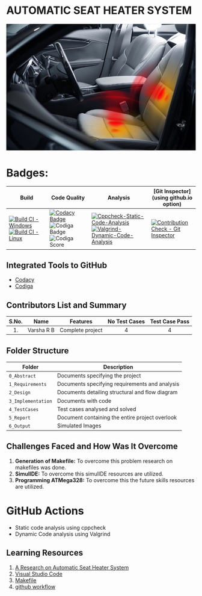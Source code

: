 # AUTOMATIC SEAT HEATER SYSTEM

![image](https://github.com/Varsha-5/M2_Project_2022/blob/main/Heated-Car-Seats-3.jpg)

# Badges:
Build | Code Quality | Analysis | [Git Inspector](using github.io option)
------|----------|-------|--------------
[![Build CI - Windows](https://github.com/Varsha-5/M2_Automatic_Seat_Heater_System/actions/workflows/Build-Windows.yml/badge.svg)](https://github.com/Varsha-5/M2_Automatic_Seat_Heater_System/actions/workflows/Build-Windows.yml) [![Build CI -Linux](https://github.com/Varsha-5/M2_Automatic_Seat_Heater_System/actions/workflows/Build_CI_Linux.yml/badge.svg)](https://github.com/Varsha-5/M2_Automatic_Seat_Heater_System/actions/workflows/Build_CI_Linux.yml) |[![Codacy Badge](https://app.codacy.com/project/badge/Grade/261c472972b54835aeac427b31ed3a73)](https://www.codacy.com/gh/Varsha-5/M2_Automatic_Seat_Heater_System/dashboard?utm_source=github.com&amp;utm_medium=referral&amp;utm_content=Varsha-5/M2_Automatic_Seat_Heater_System&amp;utm_campaign=Badge_Grade) ![Codiga Badge](https://api.codiga.io/project/32934/status/svg) ![Codiga Score](https://api.codiga.io/project/32934/score/svg) | [![Cppcheck-Static-Code-Analysis](https://github.com/Varsha-5/M2_Automatic_Seat_Heater_System/actions/workflows/CodeQuality.yml/badge.svg)](https://github.com/Varsha-5/M2_Automatic_Seat_Heater_System/actions/workflows/CodeQuality.yml) [![Valgrind-Dynamic-Code-Analysis](https://github.com/Varsha-5/M2_Automatic_Seat_Heater_System/actions/workflows/Valgrind.yml/badge.svg)](https://github.com/Varsha-5/M2_Automatic_Seat_Heater_System/actions/workflows/Valgrind.yml) | [![Contribution Check - Git Inspector](https://github.com/Varsha-5/M2_Automatic_Seat_Heater_System/actions/workflows/Gitinspector.yml/badge.svg)](https://github.com/Varsha-5/M2_Automatic_Seat_Heater_System/actions/workflows/Gitinspector.yml)




## Integrated Tools to GitHub

*  [Codacy](https://www.codacy.com/)
*  [Codiga](https://app.codiga.io/home)

## Contributors List and Summary

|S.No. |  Name   |    Features    |No Test Cases|Test Case Pass|
|:---:|:---:|:---:|:---:|:---:|
|1. | Varsha R B  | Complete project   | 4   | 4    |


## Folder Structure
Folder             | Description
-------------------| -----------------------------------------
`0_Abstract`       | Documents specifying the project
`1_Requirements`   | Documents specifying requirements and analysis
`2_Design`         | Documents detailing structural and flow diagram
`3_Implementation` | Documents with code 
`4_TestCases`      | Test cases analysed and solved
`5_Report`         | Document containing the entire project overlook
`6_Output`         | Simulated Images
    

## Challenges Faced and How Was It Overcome

1. **Generation of Makefile:** To overcome this problem research on makefiles was done.
2. **SimulIDE:** To overcome this simulIDE resources are utilized.
3. **Programming ATMega328:** To overcome this the future skills resources are utilized.

# GitHub Actions

* Static code analysis using cppcheck
* Dynamic Code analysis using Valgrind


## Learning Resources
1. [A Research on Automatic Seat Heater System](https://www.bockmansautocare.com/how-do-heated-seats-work)
2. [Visual Studio Code](https://flaviocopes.com/vscode/)
3. [Makefile](https://makefiletutorial.com)
4. [github workflow](https://docs.github.com/en/actions/learn-github-action)
 
